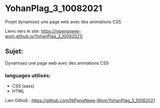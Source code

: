# YohanPlag_3_10082021

Projet dynamisez une page web avec des animations CSS


Liens vers le site: https://nipengneee-wom.github.io/YohanPlag_3_10082021/



## Sujet:

Dynamisez une page web avec des animations CSS

### languages utilisés:

- CSS (sass)
- HTML

Lien Github : https://github.com/NiPengNeee-Wom/YohanPlag_3_10082021